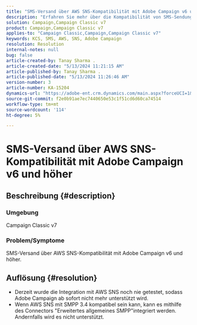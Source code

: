 ```yaml
---
title: "SMS-Versand über AWS SNS-Kompatibilität mit Adobe Campaign v6 und höher"
description: "Erfahren Sie mehr über die Kompatibilität von SMS-Sendungen über AWS SNS mit Adobe Campaign v6 und höher."
solution: Campaign,Campaign Classic v7
product: Campaign,Campaign Classic v7
applies-to: "Campaign Classic,Campaign,Campaign Classic v7"
keywords: KCS, SMS, AWS, SNS, Adobe Campaign
resolution: Resolution
internal-notes: null
bug: false
article-created-by: Tanay Sharma .
article-created-date: "5/13/2024 11:21:15 AM"
article-published-by: Tanay Sharma .
article-published-date: "5/13/2024 11:26:46 AM"
version-number: 3
article-number: KA-15204
dynamics-url: "https://adobe-ent.crm.dynamics.com/main.aspx?forceUCI=1&pagetype=entityrecord&etn=knowledgearticle&id=551818e7-1a11-ef11-9f8a-6045bd02b206"
source-git-commit: f2e0b91ae7ec7440650e53c1f51cd6d60ca74514
workflow-type: tm+mt
source-wordcount: '114'
ht-degree: 5%

---
```


# SMS-Versand über AWS SNS-Kompatibilität mit Adobe Campaign v6 und höher

## Beschreibung {#description}


### Umgebung

Campaign Classic v7

### Problem/Symptome

SMS-Versand über AWS SNS-Kompatibilität mit Adobe Campaign v6 und höher.


## Auflösung {#resolution}


- Derzeit wurde die Integration mit AWS SNS noch nie getestet, sodass Adobe Campaign ab sofort nicht mehr unterstützt wird.
- Wenn AWS SNS mit SMPP 3.4 kompatibel sein kann, kann es mithilfe des Connectors &quot;Erweitertes allgemeines SMPP&quot;integriert werden. Andernfalls wird es nicht unterstützt.

